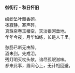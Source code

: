 #### 御街行・秋日怀旧

纷纷坠叶飘香砌。  
夜寂静，寒声碎。  
真珠帘卷玉楼空，天淡银河垂地。  
年年今夜，月华如练，长是人千里。

愁肠已断无由醉。  
酒未到，先成泪。  
残灯明灭枕头欹，谙尽孤眠滋味。  
都来此事，眉间心上，无计相回避。
